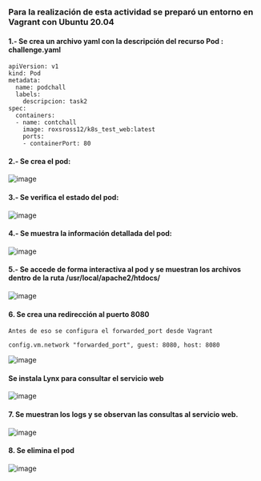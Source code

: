 ### Para la realización de esta actividad se preparó un entorno en Vagrant con Ubuntu 20.04

#### 1.- Se crea un archivo yaml con la descripción del recurso Pod : challenge.yaml


```
apiVersion: v1
kind: Pod
metadata:
  name: podchall
  labels:
    descripcion: task2
spec:
  containers:
  - name: contchall
    image: roxsross12/k8s_test_web:latest
    ports:
    - containerPort: 80
```

#### 2.- Se crea el pod: 

![image](https://user-images.githubusercontent.com/67799058/198461569-29ce6210-4418-488f-9d32-14cdd4c7fe21.png)

#### 3.- Se verifica el estado del pod:

![image](https://user-images.githubusercontent.com/67799058/198462451-e67b3d91-8b14-4c7f-82fb-09801b22d27a.png)

#### 4.- Se muestra la información detallada del pod: 

![image](https://user-images.githubusercontent.com/67799058/198462905-45e55e87-0f50-4f47-bfb3-dc0ce1508380.png)

#### 5.- Se accede de forma interactiva al pod y se muestran los archivos dentro de la ruta /usr/local/apache2/htdocs/

![image](https://user-images.githubusercontent.com/67799058/198463751-4053a3f5-709f-4f89-8871-addfd81df2d1.png)

#### 6. Se crea una redirección al puerto 8080

```
Antes de eso se configura el forwarded_port desde Vagrant

config.vm.network "forwarded_port", guest: 8080, host: 8080
```

![image](https://user-images.githubusercontent.com/67799058/198466297-7f88ffed-d84a-409f-88fa-f2761261d93d.png)


#### Se instala Lynx para consultar el servicio web

![image](https://user-images.githubusercontent.com/67799058/198465831-6d0ad40d-4316-4891-8e58-fca13c9825e5.png)

#### 7. Se muestran los logs y se observan las consultas al servicio web. 

![image](https://user-images.githubusercontent.com/67799058/198467007-a08ff1cc-099e-4e83-9f31-3d109abc12e9.png)

#### 8. Se elimina el pod

![image](https://user-images.githubusercontent.com/67799058/198467968-dcb65a24-7e25-4522-a980-f8eb493b8404.png)

